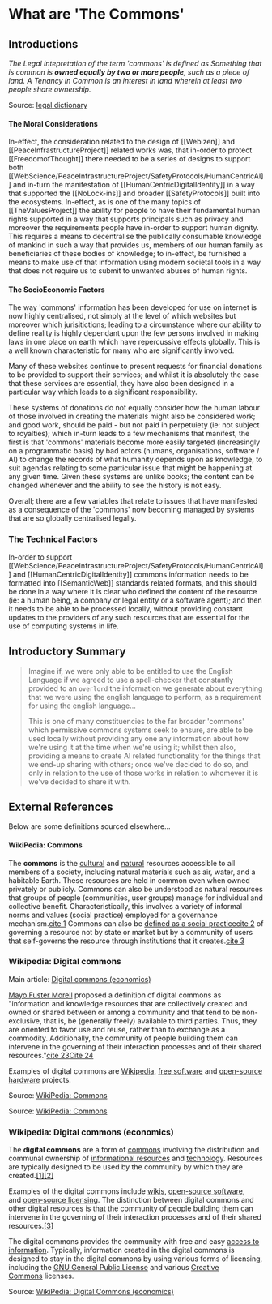 # What are 'The Commons'

## Introductions

*The Legal intepretation of the term 'commons' is defined as Something that is common is **owned equally by two or more people**, such as a piece of land. A Tenancy in Common is an interest in land wherein at least two people share ownership.* 

Source: [legal dictionary](https://legal-dictionary.thefreedictionary.com/common)

#### The Moral Considerations
In-effect, the consideration related to the design of [[Webizen]] and [[PeaceInfrastructureProject]] related works was, that in-order to protect [[FreedomofThought]] there needed to be a series of designs to support both [[WebScience/PeaceInfrastructureProject/SafetyProtocols/HumanCentricAI]] and in-turn the manifestation of [[HumanCentricDigitalIdentity]] in a way that supported the [[NoLock-ins]] and broader [[SafetyProtocols]] built into the ecosystems.  In-effect, as is one of the many topics of [[TheValuesProject]] the ability for people to have their fundamental human rights supported in a way that supports principals such as privacy and moreover the requirements people have in-order to support human dignity.  This requires a means to decentralise the publically consumable knowledge of mankind in such a way that provides us, members of our human family as beneficiaries of these bodies of knowledge; to in-effect, be furnished a means to make use of that information using modern societal tools in a way that does not require us to submit to unwanted abuses of human rights. 

#### The SocioEconomic Factors

The way 'commons' information has been developed for use on internet is now highly centralised, not simply at the level of which websites but moreover which jurisitictions; leading to a circumstance where our ability to define reality is highly dependant upon the few persons involved in making laws in one place on earth which have repercussive effects globally.  This is a well known characteristic for many who are significantly involved.

Many of these websites continue to present requests for financial donations to be provided to support their services; and whilst it is absolutely the case that these services are essential, they have also been designed in a particular way which leads to a significant responsibility. 

These systems of donations do not equally consider how the human labour of those involved in creating the materials might also be considered work; and good work, should be paid - but not paid in perpetuiety (ie: not subject to royalties); which in-turn leads to a few mechanisms that manifest, the first is that 'commons' materials become more easily targeted (increasingly on a programmatic basis) by bad actors (humans, organisations, software / AI) to change the records of what humanity depends upon as knowledge, to suit agendas relating to some particular issue that might be happening at any given time.  Given these systems are unlike books; the content can be changed whenever and the ability to see the history is not easy.

Overall; there are a few variables that relate to issues that have manifested as a consequence of the 'commons' now becoming managed by systems that are so globally centralised legally.

### The Technical Factors

In-order to support [[WebScience/PeaceInfrastructureProject/SafetyProtocols/HumanCentricAI]] and [[HumanCentricDigitalIdentity]] commons information needs to be formatted into [[SemanticWeb]] standards related formats, and this should be done in a way where it is clear who defined the content of the resource (ie: a human being, a company or legal entity or a software agent); and then it needs to be able to be processed locally, without providing constant updates to the providers of any such resources that are essential for the use of computing systems in life.  

## Introductory Summary

> Imagine if, we were only able to be entitled to use the English Language if we agreed to use a spell-checker that constantly provided to an `overlord` the information we generate about everything that we were using the english language to perform, as a requirement for using the english language...   
> 
> This is one of many constituencies to the far broader 'commons' which permissive commons systems seek to ensure, are able to be used locally without providing any one any information about how we're using it at the time when we're using it; whilst then also, providing a means to create AI related functionality for the things that we end-up sharing with others; once we've decided to do so, and only in relation to the use of those works in relation to whomever it is we've decided to share it with.  


## External References

Below are some definitions sourced elsewhere...

#### WikiPedia: Commons

The **commons** is the [cultural](https://en.wikipedia.org/wiki/Culture "Culture") and [natural](https://en.wikipedia.org/wiki/Nature "Nature") resources accessible to all members of a society, including natural materials such as air, water, and a habitable Earth. These resources are held in common even when owned privately or publicly. Commons can also be understood as natural resources that groups of people (communities, user groups) manage for individual and collective benefit. Characteristically, this involves a variety of informal norms and values (social practice) employed for a governance mechanism.[cite 1](https://en.wikipedia.org/wiki/Commons#cite_note-ReferenceA-1) Commons can also be [defined as a social practice](https://en.wikipedia.org/wiki/Commons#Commoning_as_a_process "Commons")[cite 2](https://en.wikipedia.org/wiki/Commons#cite_note-:0-2) of governing a resource not by state or market but by a community of users that self-governs the resource through institutions that it creates.[cite 3](https://en.wikipedia.org/wiki/Commons#cite_note-3) 


### Wikipedia: Digital commons

Main article: [Digital commons (economics)](https://en.wikipedia.org/wiki/Digital_commons_(economics) "Digital commons (economics)")

[Mayo Fuster Morell](https://en.wikipedia.org/wiki/Mayo_Fuster_Morell "Mayo Fuster Morell") proposed a definition of digital commons as "information and knowledge resources that are collectively created and owned or shared between or among a community and that tend to be non-exclusive, that is, be (generally freely) available to third parties. Thus, they are oriented to favor use and reuse, rather than to exchange as a commodity. Additionally, the community of people building them can intervene in the governing of their interaction processes and of their shared resources."[cite 23](https://en.wikipedia.org/wiki/Commons#cite_note-23)[Cite 24](https://en.wikipedia.org/wiki/Commons#cite_note-24)

Examples of digital commons are [Wikipedia](https://en.wikipedia.org/wiki/Wikipedia "Wikipedia"), [free software](https://en.wikipedia.org/wiki/Free_software "Free software") and [open-source hardware](https://en.wikipedia.org/wiki/Open-source_hardware "Open-source hardware") projects.

Source: [WikiPedia: Commons](https://en.wikipedia.org/wiki/Commons)

Source: [WikiPedia: Commons](https://en.wikipedia.org/wiki/Commons)

### Wikipedia: Digital commons (economics)

The **digital commons** are a form of [commons](https://en.wikipedia.org/wiki/Commons "Commons") involving the distribution and communal ownership of [informational resources](https://en.wikipedia.org/wiki/Information_technology "Information technology") and [technology](https://en.wikipedia.org/wiki/Technology "Technology"). Resources are typically designed to be used by the community by which they are created.[[1]](https://en.wikipedia.org/wiki/Digital_commons_(economics)#cite_note-1)[[2]](https://en.wikipedia.org/wiki/Digital_commons_(economics)#cite_note-2)

Examples of the digital commons include [wikis](https://en.wikipedia.org/wiki/Wiki "Wiki"), [open-source software](https://en.wikipedia.org/wiki/Open-source_software "Open-source software"), and [open-source licensing](https://en.wikipedia.org/wiki/Open-source_license "Open-source license"). The distinction between digital commons and other digital resources is that the community of people building them can intervene in the governing of their interaction processes and of their shared resources.[[3]](https://en.wikipedia.org/wiki/Digital_commons_(economics)#cite_note-fuster-morell-3)

The digital commons provides the community with free and easy [access to information](https://en.wikipedia.org/wiki/Access_to_information "Access to information"). Typically, information created in the digital commons is designed to stay in the digital commons by using various forms of licensing, including the [GNU General Public License](https://en.wikipedia.org/wiki/GNU_General_Public_License "GNU General Public License") and various [Creative Commons](https://en.wikipedia.org/wiki/Creative_Commons "Creative Commons") licenses.

Source: [WikiPedia: Digital Commons (economics)](https://en.wikipedia.org/wiki/Digital_commons_(economics))

